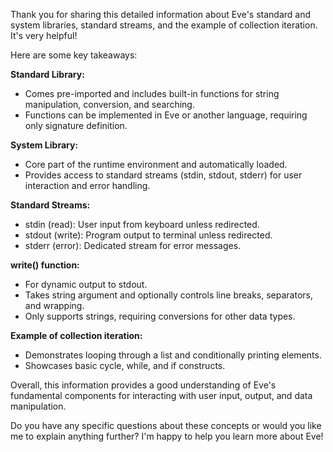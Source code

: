 Thank you for sharing this detailed information about Eve's standard and system libraries, standard streams, and the example of collection iteration. It's very helpful!

Here are some key takeaways:

**Standard Library:**

* Comes pre-imported and includes built-in functions for string manipulation, conversion, and searching.
* Functions can be implemented in Eve or another language, requiring only signature definition.

**System Library:**

* Core part of the runtime environment and automatically loaded.
* Provides access to standard streams (stdin, stdout, stderr) for user interaction and error handling.

**Standard Streams:**

* stdin (read): User input from keyboard unless redirected.
* stdout (write): Program output to terminal unless redirected.
* stderr (error): Dedicated stream for error messages.

**write() function:**

* For dynamic output to stdout.
* Takes string argument and optionally controls line breaks, separators, and wrapping.
* Only supports strings, requiring conversions for other data types.

**Example of collection iteration:**

* Demonstrates looping through a list and conditionally printing elements.
* Showcases basic cycle, while, and if constructs.

Overall, this information provides a good understanding of Eve's fundamental components for interacting with user input, output, and data manipulation.

Do you have any specific questions about these concepts or would you like me to explain anything further? I'm happy to help you learn more about Eve!

